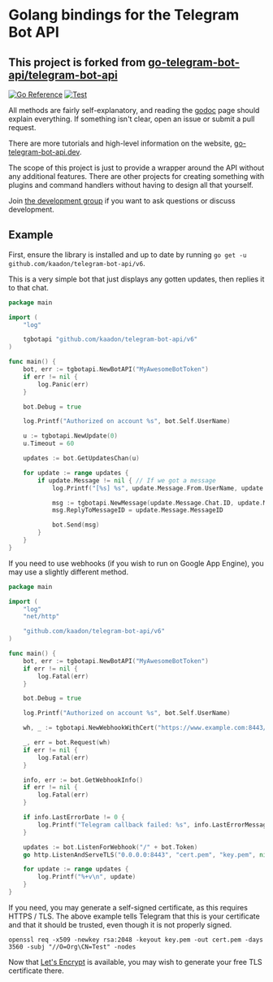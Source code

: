 # Golang bindings for the Telegram Bot API

## <b>This project is forked from [go-telegram-bot-api/telegram-bot-api](https://github.com/go-telegram-bot-api/telegram-bot-api.git)</b>






[![Go Reference](https://pkg.go.dev/badge/github.com/kaadon/telegram-bot-api/v6.svg)](https://pkg.go.dev/github.com/kaadon/telegram-bot-api/v6)
[![Test](https://github.com/go-telegram-bot-api/telegram-bot-api/actions/workflows/test.yml/badge.svg)](https://github.com/go-telegram-bot-api/telegram-bot-api/actions/workflows/test.yml)

All methods are fairly self-explanatory, and reading the [godoc](https://pkg.go.dev/github.com/kaadon/telegram-bot-api/v6) page should
explain everything. If something isn't clear, open an issue or submit
a pull request.

There are more tutorials and high-level information on the website, [go-telegram-bot-api.dev](https://go-telegram-bot-api.dev).

The scope of this project is just to provide a wrapper around the API
without any additional features. There are other projects for creating
something with plugins and command handlers without having to design
all that yourself.

Join [the development group](https://telegram.me/go_telegram_bot_api) if
you want to ask questions or discuss development.

## Example

First, ensure the library is installed and up to date by running
`go get -u github.com/kaadon/telegram-bot-api/v6`.

This is a very simple bot that just displays any gotten updates,
then replies it to that chat.

```go
package main

import (
	"log"

	tgbotapi "github.com/kaadon/telegram-bot-api/v6"
)

func main() {
	bot, err := tgbotapi.NewBotAPI("MyAwesomeBotToken")
	if err != nil {
		log.Panic(err)
	}

	bot.Debug = true

	log.Printf("Authorized on account %s", bot.Self.UserName)

	u := tgbotapi.NewUpdate(0)
	u.Timeout = 60

	updates := bot.GetUpdatesChan(u)

	for update := range updates {
		if update.Message != nil { // If we got a message
			log.Printf("[%s] %s", update.Message.From.UserName, update.Message.Text)

			msg := tgbotapi.NewMessage(update.Message.Chat.ID, update.Message.Text)
			msg.ReplyToMessageID = update.Message.MessageID

			bot.Send(msg)
		}
	}
}
```

If you need to use webhooks (if you wish to run on Google App Engine),
you may use a slightly different method.

```go
package main

import (
	"log"
	"net/http"

	"github.com/kaadon/telegram-bot-api/v6"
)

func main() {
	bot, err := tgbotapi.NewBotAPI("MyAwesomeBotToken")
	if err != nil {
		log.Fatal(err)
	}

	bot.Debug = true

	log.Printf("Authorized on account %s", bot.Self.UserName)

	wh, _ := tgbotapi.NewWebhookWithCert("https://www.example.com:8443/"+bot.Token, "cert.pem")

	_, err = bot.Request(wh)
	if err != nil {
		log.Fatal(err)
	}

	info, err := bot.GetWebhookInfo()
	if err != nil {
		log.Fatal(err)
	}

	if info.LastErrorDate != 0 {
		log.Printf("Telegram callback failed: %s", info.LastErrorMessage)
	}

	updates := bot.ListenForWebhook("/" + bot.Token)
	go http.ListenAndServeTLS("0.0.0.0:8443", "cert.pem", "key.pem", nil)

	for update := range updates {
		log.Printf("%+v\n", update)
	}
}
```

If you need, you may generate a self-signed certificate, as this requires
HTTPS / TLS. The above example tells Telegram that this is your
certificate and that it should be trusted, even though it is not
properly signed.

    openssl req -x509 -newkey rsa:2048 -keyout key.pem -out cert.pem -days 3560 -subj "//O=Org\CN=Test" -nodes

Now that [Let's Encrypt](https://letsencrypt.org) is available,
you may wish to generate your free TLS certificate there.
